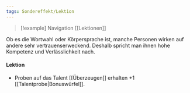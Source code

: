 ```yaml
---
tags: Sondereffekt/Lektion
---
```

> [!example] Navigation 
>  [[Lektionen]]

Ob es die Wortwahl oder Körpersprache ist, manche Personen wirken auf andere sehr vertrauenserweckend. Deshalb spricht man ihnen hohe Kompetenz und Verlässlichkeit nach.

#### Lektion
- Proben auf das Talent [[Überzeugen]] erhalten +1 [[Talentprobe|Bonuswürfel]].